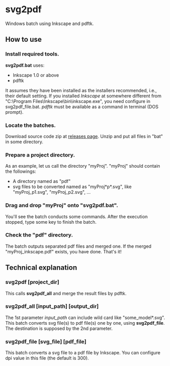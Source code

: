 # svg2pdf
Windows batch using Inkscape and pdftk.

## How to use

### Install required tools.
 **svg2pdf.bat** uses:

* Inkscape 1.0 or above
* pdftk

It assumes they have been installed as the installers recommended, i.e., their default setting.
If you installed *Inkscape* at somewhere different from "C:\\Program Files\\Inkscape\\bin\\inkscape.exe",
you need configure in svg2pdf_file.bat.
*pdftk* must be available as a command in terminal (DOS prompt).

### Locate the batches.
Download source code zip at [releases page](https://github.com/Ooouch1/svg2pdf/releases). Unzip and put all files in "bat" in some directory.

### Prepare a project directory.
 As an example, let us call the directory "myProj".
"myProj" should contain the followings:

* A directory named as "pdf"
* svg files to be converted named as "myProj\*p\*.svg", like "myProj_p1.svg", "myProj_p2.svg", ...


### Drag and drop "myProj" onto "svg2pdf.bat".
 You'll see the batch conducts some commands. After the execution stopped, type some key to finish the batch.

### Check the "pdf" directory. 
 The batch outputs separated pdf files and merged one.
 If the merged "myProj_inkscape.pdf" exists, you have done. That's it!

## Technical explanation

### svg2pdf [project_dir]
This calls **svg2pdf_all** and merge the result files by pdftk.

### svg2pdf_all [input_path] [output_dir]
 The 1st parameter *input_path* can include wild card like "some_model\*.svg".
This batch converts svg file(s) to pdf file(s) one by one, using **svg2pdf_file**. The destination is supposed by the 2nd parameter.

### svg2pdf_file [svg_file] [pdf_file]
 This batch converts a svg file to a pdf file by Inkscape. You can configure dpi value in this file (the default is 300).
